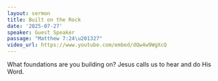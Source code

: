```yaml
---
layout: sermon
title: Built on the Rock
date: '2025-07-27'
speaker: Guest Speaker
passage: "Matthew 7:24\u201327"
video_url: https://www.youtube.com/embed/dQw4w9WgXcQ
---
```


What foundations are you building on? Jesus calls us to hear and do His Word.
